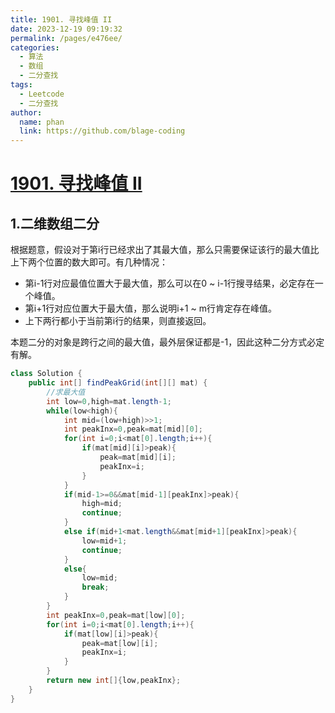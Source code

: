 ```yaml
---
title: 1901. 寻找峰值 II
date: 2023-12-19 09:19:32
permalink: /pages/e476ee/
categories:
  - 算法
  - 数组
  - 二分查找
tags:
  - Leetcode
  - 二分查找
author: 
  name: phan
  link: https://github.com/blage-coding
---
```

# [1901. 寻找峰值 II](https://leetcode.cn/problems/find-a-peak-element-ii/)

## 1.二维数组二分

根据题意，假设对于第i行已经求出了其最大值，那么只需要保证该行的最大值比上下两个位置的数大即可。有几种情况：

- 第i-1行对应最值位置大于最大值，那么可以在0 ~ i-1行搜寻结果，必定存在一个峰值。
- 第i+1行对应位置大于最大值，那么说明i+1 ~ m行肯定存在峰值。
- 上下两行都小于当前第i行的结果，则直接返回。

本题二分的对象是跨行之间的最大值，最外层保证都是-1，因此这种二分方式必定有解。

```java
class Solution {
    public int[] findPeakGrid(int[][] mat) {
        //求最大值
        int low=0,high=mat.length-1;
        while(low<high){
            int mid=(low+high)>>1;
            int peakInx=0,peak=mat[mid][0];
            for(int i=0;i<mat[0].length;i++){
                if(mat[mid][i]>peak){
                    peak=mat[mid][i];
                    peakInx=i;
                }
            }
            if(mid-1>=0&&mat[mid-1][peakInx]>peak){
                high=mid;
                continue;
            }
            else if(mid+1<mat.length&&mat[mid+1][peakInx]>peak){
                low=mid+1;
                continue;
            }
            else{
                low=mid;
                break;
            }
        }
        int peakInx=0,peak=mat[low][0];
        for(int i=0;i<mat[0].length;i++){
            if(mat[low][i]>peak){
                peak=mat[low][i];
                peakInx=i;
            }
        }
        return new int[]{low,peakInx};
    }
}
```

